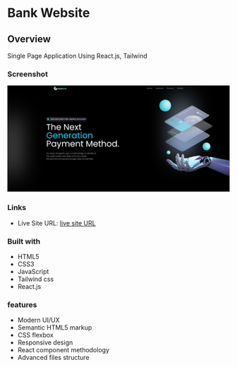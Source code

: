# Bank Website

## Overview

Single Page Application Using React.js, Tailwind

### Screenshot

![](./src/assets/screenshot.png)

### Links

- Live Site URL: [live site URL](https://yousef-hoobank.netlify.app/)

### Built with

- HTML5
- CSS3
- JavaScript
- Tailwind css
- React.js

### features

- Modern UI/UX
- Semantic HTML5 markup
- CSS flexbox
- Responsive design
- React component methodology
- Advanced files structure
